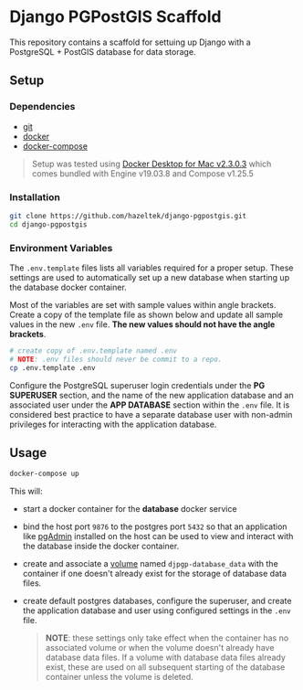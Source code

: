 # Django PGPostGIS Scaffold

This repository contains a scaffold for settuing up Django with a PostgreSQL + PostGIS database
for data storage.

## Setup

### Dependencies

- [git](https://git-scm.com/)
- [docker](https://docs.docker.com/engine/)
- [docker-compose](https://docs.docker.com/compose/)

> Setup was tested using [Docker Desktop for Mac v2.3.0.3](https://www.docker.com/products/docker-desktop)
> which comes bundled with Engine v19.03.8 and Compose v1.25.5

### Installation

```bash
git clone https://github.com/hazeltek/django-pgpostgis.git
cd django-pgpostgis
```

### Environment Variables

The `.env.template` files lists all variables required for a proper setup. These settings are used
to automatically set up a new database when starting up the database docker container.

Most of the variables are set with sample values within angle brackets. Create a copy of the template
file as shown below and update all sample values in the new `.env` file. **The new values should not
have the angle brackets**.

```bash
# create copy of .env.template named .env
# NOTE: .env files should never be commit to a repo.
cp .env.template .env
```

Configure the PostgreSQL superuser login credentials under the **PG SUPERUSER** section, and the name
of the new application database and an associated user under the **APP DATABASE** section within the
`.env` file. It is considered best practice to have a separate database user with non-admin privileges
for interacting with the application database.

## Usage

```bash
docker-compose up
```

This will:

- start a docker container for the **database** docker service
- bind the host port `9876` to the postgres port `5432` so that an application like [pgAdmin](https://www.pgadmin.org)
  installed on the host can be used to view and interact with the database inside the docker container.
- create and associate a [volume](https://docs.docker.com/storage/volumes/) named `djpgp-database_data`
  with the container if one doesn't already exist for the storage of database data files.
- create default postgres databases, configure the superuser, and create the application database and
  user using configured settings in the `.env` file.

  > **NOTE**: these settings only take effect when the container has no associated volume or when the
  > volume doesn't already have database data files. If a volume with database data files already exist,
  > these are used on all subsequent starting of the database container unless the volume is deleted.
